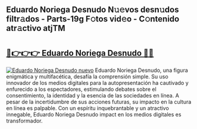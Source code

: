 ## Eduardo Noriega Desnudo N𝚞𝚎vos desn𝚞dos filtr𝚊dos - Parts-19g F𝚘tos vid𝚎o - C𝚘ntenido atr𝚊ctivo atjTM

# <h2><a href="http://mb5bq9q.tromn.icu/?c=Eduardo+Noriega+Desnudo">🔗👉👉👉 Eduardo Noriega Desnudo 🔗🔗</a></h2>

[![Eduardo Noriega Desnudo nuevo](https://i.imgur.com/pEAQMta.gif)](http://mb5bq9q.tromn.icu/?c=Eduardo+Noriega+Desnudo)
Eduardo Noriega Desnudo, una figura enigmática y multifacética, desafía la comprensión simple. Su uso innovador de los medios digitales para la autopresentación ha cautivado y enfurecido a los espectadores, estimulando debates sobre el consentimiento, la identidad y la esencia de las sociedades en línea. A pesar de la incertidumbre de sus acciones futuras, su impacto en la cultura en línea es palpable. Con un espíritu inquebrantable y un atractivo innegable, Eduardo Noriega Desnudo impact en los medios digitales es transformador.
